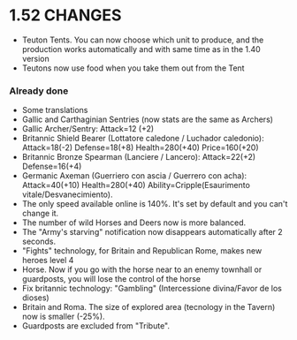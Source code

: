 # 1.52 CHANGES 

* Teuton Tents. You can now choose which unit to produce, and the production works automatically and with same time as in the 1.40 version 
* Teutons now use food when you take them out from the Tent

### Already done

* Some translations
* Gallic and Carthaginian Sentries (now stats are the same as Archers)
* Gallic Archer/Sentry: Attack=12 (+2)
* Britannic Shield Bearer (Lottatore caledone / Luchador caledonio): Attack=18(-2) Defense=18(+8) Health=280(+40) Price=160(+20)
* Britannic Bronze Spearman (Lanciere / Lancero): Attack=22(+2) Defense=16(+4)
* Germanic Axeman (Guerriero con ascia / Guerrero con acha): Attack=40(+10) Health=280(+40) Ability=Cripple(Esaurimento vitale/Desvanecimiento).
* The only speed available online is 140%. It's set by default and you can't change it.
* The number of wild Horses and Deers now is more balanced.
* The "Army's starving" notification now disappears automatically after 2 seconds.
* "Fights" technology, for Britain and Republican Rome, makes new heroes level 4 
* Horse. Now if you go with the horse near to an enemy townhall or guardposts, you will lose the control of the horse
* Fix britannic technology: "Gambling" (Intercessione divina/Favor de los dioses)
* Britain and Roma. The size of explored area (tecnology in the Tavern) now is smaller (-25%).
* Guardposts are excluded from "Tribute".
